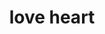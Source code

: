 ---
pid: LLP443
title: love heart
location_transcription: on my block
zipcode: '19120'
outside_phl: 
neighborhood: Logan,Olney
age: '11'
age_range: 6-13
instagram: 
image_file_name: LLP_443.jpg
proposal_transcription: 
topic: Love
topic_summary: '0'
type: Sculpture Statue
keywords_other: heart
credit: Synia Winters
image_labels: 
twitter: 
facebook: 
permalink: "/monuments/llp443/"
layout: item-page
---